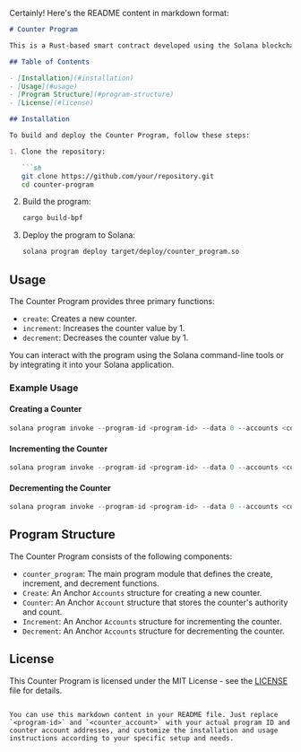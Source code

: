 Certainly! Here's the README content in markdown format:

```markdown
# Counter Program

This is a Rust-based smart contract developed using the Solana blockchain framework with Anchor. The Counter Program demonstrates the basic functionalities of creating, incrementing, and decrementing a counter on the Solana blockchain.

## Table of Contents

- [Installation](#installation)
- [Usage](#usage)
- [Program Structure](#program-structure)
- [License](#license)

## Installation

To build and deploy the Counter Program, follow these steps:

1. Clone the repository:

   ```sh
   git clone https://github.com/your/repository.git
   cd counter-program
   ```

2. Build the program:

   ```sh
   cargo build-bpf
   ```

3. Deploy the program to Solana:

   ```sh
   solana program deploy target/deploy/counter_program.so
   ```

## Usage

The Counter Program provides three primary functions:

- `create`: Creates a new counter.
- `increment`: Increases the counter value by 1.
- `decrement`: Decreases the counter value by 1.

You can interact with the program using the Solana command-line tools or by integrating it into your Solana application.

### Example Usage

#### Creating a Counter

```rust
solana program invoke --program-id <program-id> --data 0 --accounts <counter_account> -k <your_private_key> create
```

#### Incrementing the Counter

```rust
solana program invoke --program-id <program-id> --data 0 --accounts <counter_account> -k <your_private_key> increment
```

#### Decrementing the Counter

```rust
solana program invoke --program-id <program-id> --data 0 --accounts <counter_account> -k <your_private_key> decrement
```

## Program Structure

The Counter Program consists of the following components:

- `counter_program`: The main program module that defines the create, increment, and decrement functions.
- `Create`: An Anchor `Accounts` structure for creating a new counter.
- `Counter`: An Anchor `Account` structure that stores the counter's authority and count.
- `Increment`: An Anchor `Accounts` structure for incrementing the counter.
- `Decrement`: An Anchor `Accounts` structure for decrementing the counter.

## License

This Counter Program is licensed under the MIT License - see the [LICENSE](LICENSE) file for details.
```

You can use this markdown content in your README file. Just replace `<program-id>` and `<counter_account>` with your actual program ID and counter account addresses, and customize the installation and usage instructions according to your specific setup and needs.
